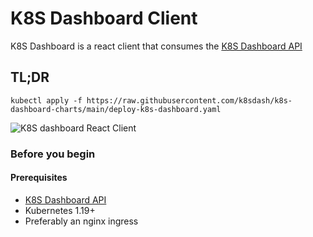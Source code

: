 # K8S Dashboard Client

K8S Dashboard is a react client that consumes the [K8S Dashboard API](https://github.com/k8sdash/k8s-dashboard-api)

## TL;DR
```
kubectl apply -f https://raw.githubusercontent.com/k8sdash/k8s-dashboard-charts/main/deploy-k8s-dashboard.yaml
```

![K8S dashboard React Client](https://github.com/k8sdash/k8s-dashboard-www-static/raw/main/src/k8s-dashboard-grid.gif)

### Before you begin
#### Prerequisites
* [K8S Dashboard API](https://github.com/k8sdash/k8s-dashboard-api)
* Kubernetes 1.19+
* Preferably an nginx ingress 
